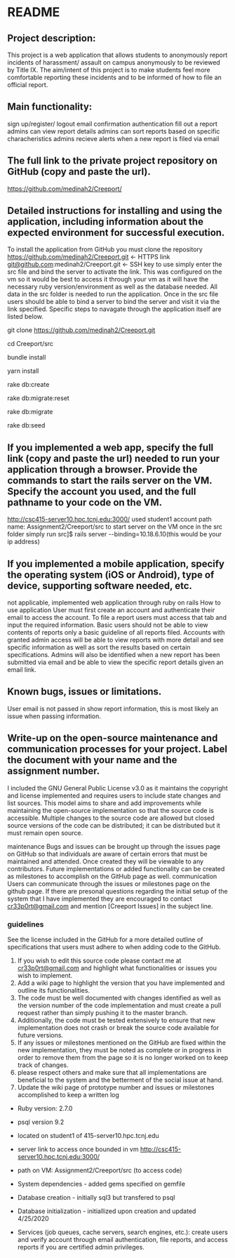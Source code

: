 # README


## Project description:
This project is a web application that allows students to anonymously report incidents of harassment/ assault on campus anonymously to be reviewed by Title IX. The aim/intent of this project is to make students feel more comfortable reporting these incidents and to be informed of how to file an official report.

## Main functionality:
sign up/register/ logout
email confirmation authentication
fill out a report
admins can view report details
admins can sort reports based on specific characheristics 
admins recieve alerts when a new report is filed via email

## The full link to the private project repository on GitHub (copy and paste the url). 
https://github.com/medinah2/Creeport/

## Detailed instructions for installing and using the application, including information about the expected environment for successful execution. 
To install the application from GitHub you must clone the repository
https://github.com/medinah2/Creeport.git ← HTTPS link
git@github.com:medinah2/Creeport.git  ← SSH key 
to use simply enter the src file and bind the server to activate the link.  This was configured on the vm so it would be best to access it through your vm as it will have the necessary ruby version/environment as well as the database needed.  All data in the src folder is needed to run the application.  Once in the src file users should be able to bind a server to bind the server and visit it via the link specified.  Specific steps to navagate through the application itself are listed below. 

   git clone https://github.com/medinah2/Creeport.git
   
   cd Creeport/src
   
   bundle install
   
   yarn install
   
   rake db:create
   
   rake db:migrate:reset
   
   rake db:migrate
   
   rake db:seed



## If you implemented a web app, specify the full link (copy and paste the url) needed to run your application through a browser. Provide the commands to start the rails server on the VM. Specify the account you used, and the full pathname to your code on the VM. 
http://csc415-server10.hpc.tcnj.edu:3000/
used student1 account
path name: Assignment2/Creeport/src 
to start server on the VM once in the src folder simply run src]$ rails server --binding=10.18.6.10(this would be your ip address) 

## If you implemented a mobile application, specify the operating system (iOS or Android), type of device, supporting software needed, etc. 
not applicable, implemented web application through ruby on rails 
How to use application
User must first create an account and authenticate their email to access the account.  To file a report users must access that tab and input the required information.  Basic users should not be able to view contents of reports only a basic guideline of all reports filed.  Accounts with granted admin access will be able to view reports with more detail and see specific information as well as sort the results based on certain specifications.  Admins will also be identified when a new report has been submitted via email and be able to view the specific report details given an email link.

## Known bugs, issues or limitations. 
User email is not passed in show report information, this is most likely an issue when passing information.  

## Write-up on the open-source maintenance and communication processes for your project. Label the document with your name and the assignment number. 
I included the GNU General Public License v3.0 as it maintains the copyright and license implemented and requires users to include state changes and list sources.  This model aims to share and add improvements while maintaining the open-source implementation so that the source code is accessible.  Multiple changes to the source code are allowed but closed source versions of the code can be distributed; it can be distributed but it must remain open source. 

maintenance
Bugs and issues can be brought up through the issues page on GitHub so that individuals are aware of certain errors that must be maintained and attended.  Once created they will be viewable to any contributors.
Future implementations or added functionality can be created as milestones to accomplish on the GitHub page as well.
communication
Users can communicate through the issues or milestones page on the github page.  If there are presonal questions regarding the initial setup of the system that I have implemented they are encouraged to contact cr33p0rt@gmail.com and mention [Creeport Issues] in the subject line. 
### guidelines
See the license included in the GitHub for a more detailed outline of specifications that users must adhere to when adding code to the GitHub.
1. If you wish to edit this source code please contact me at cr33p0rt@gmail.com and highlight what functionalities or issues you wish to implement.
3.  Add a wiki page to highlight the version that you have implemented and outline its functionalities.  
4. The code must be well documented with changes identified as well as the version number of the code implementation and must create a pull request rather than simply pushing it to the master branch. 
5. Additionally, the code must be tested extensively to ensure that new implementation does not crash or break the source code available for future versions.  
6. If any issues or milestones mentioned on the GitHub are fixed within the new implementation, they must be noted as complete or in progress in order to remove them from the page so it is no longer worked on to keep track of changes.  
7.  please respect others and make sure that all implementations are beneficial to the system and the betterment of the social issue at hand.
8.  Update the wiki page of prototype number and issues or milestones accomplished to keep a written log




* Ruby version: 2.7.0

* psql version 9.2

* located on student1 of 415-server10.hpc.tcnj.edu

* server link to access once bounded in vm http://csc415-server10.hpc.tcnj.edu:3000/

* path on VM: Assignment2/Creeport/src (to access code)

* System dependencies - added gems specified on gemfile 

* Database creation - initially sql3 but transfered to psql

* Database initialization - initiallized upon creation and updated 4/25/2020

* Services (job queues, cache servers, search engines, etc.): create users and verify account through email authentication, file reports, and access reports if you are certified admin privileges.

